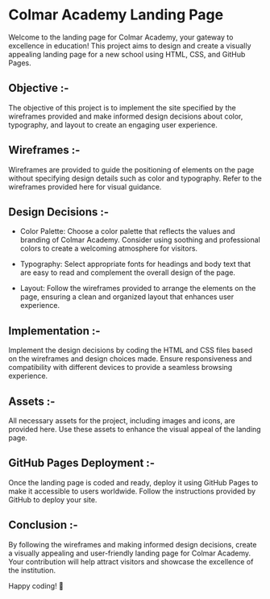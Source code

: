# Colmar Academy Landing Page
Welcome to the landing page for Colmar Academy, your gateway to excellence in education! This project aims to design and create a visually appealing landing page for a new school using HTML, CSS, and GitHub Pages.

## Objective :-
The objective of this project is to implement the site specified by the wireframes provided and make informed design decisions about color, typography, and layout to create an engaging user experience.

## Wireframes :-
Wireframes are provided to guide the positioning of elements on the page without specifying design details such as color and typography. Refer to the wireframes provided here for visual guidance.

## Design Decisions :-
+ Color Palette: Choose a color palette that reflects the values and branding of Colmar Academy. Consider using soothing and professional colors to create a welcoming atmosphere for visitors.

+ Typography: Select appropriate fonts for headings and body text that are easy to read and complement the overall design of the page.

+ Layout: Follow the wireframes provided to arrange the elements on the page, ensuring a clean and organized layout that enhances user experience.

## Implementation :-
Implement the design decisions by coding the HTML and CSS files based on the wireframes and design choices made. Ensure responsiveness and compatibility with different devices to provide a seamless browsing experience.

## Assets :-
All necessary assets for the project, including images and icons, are provided here. Use these assets to enhance the visual appeal of the landing page.

## GitHub Pages Deployment :-
Once the landing page is coded and ready, deploy it using GitHub Pages to make it accessible to users worldwide. Follow the instructions provided by GitHub to deploy your site.

## Conclusion :-
By following the wireframes and making informed design decisions, create a visually appealing and user-friendly landing page for Colmar Academy. Your contribution will help attract visitors and showcase the excellence of the institution.

Happy coding! 🚀
